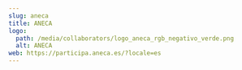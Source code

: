 ```yaml
---
slug: aneca
title: ANECA
logo:
  path: /media/collaborators/logo_aneca_rgb_negativo_verde.png
  alt: ANECA
web: https://participa.aneca.es/?locale=es
---
```


